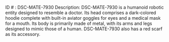 ID # : DSC-MATE-7930
Description: DSC-MATE-7930 is a humanoid robotic entity designed to resemble a doctor. Its head comprises a dark-colored hoodie complete with built-in aviator goggles for eyes and a medical mask for a mouth. Its body is primarily made of metal, with its arms and legs designed to mimic those of a human. DSC-MATE-7930 also has a red scarf as its accessory.